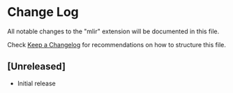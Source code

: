 # Change Log

All notable changes to the "mlir" extension will be documented in this file.

Check [Keep a Changelog](http://keepachangelog.com/) for recommendations on how to structure this file.

## [Unreleased]

- Initial release